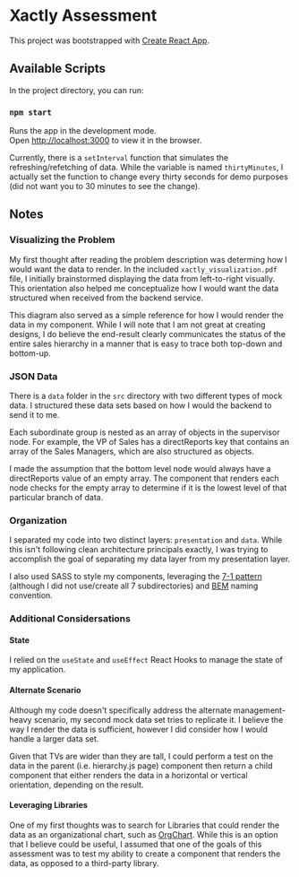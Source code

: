 
# Xactly Assessment

This project was bootstrapped with [Create React App](https://github.com/facebook/create-react-app).

## Available Scripts

In the project directory, you can run:

### `npm start`

Runs the app in the development mode.\
Open [http://localhost:3000](http://localhost:3000) to view it in the browser.

Currently, there is a `setInterval` function that simulates the refreshing/refetching of data. While the variable is named `thirtyMinutes`, I actually set the function to change every thirty seconds for demo purposes (did not want you to 30 minutes to see the change).

## Notes

### Visualizing the Problem

My first thought after reading the problem description was determing how I would want the data to render. 
In the included `xactly_visualization.pdf` file, I initially brainstormed displaying the data from left-to-right visually.
This orientation also helped me conceptualize how I would want the data structured when received from the backend service.

This diagram also served as a simple reference for how I would render the data in my component. 
While I will note that I am not great at creating designs, I do believe the end-result clearly communicates the status of the entire sales hierarchy in a manner that is easy to trace both top-down and bottom-up.


### JSON Data

There is a `data` folder in the `src` directory with two different types of mock data. I structured these data sets based on how I would the backend to send it to me. 

Each subordinate group is nested as an array of objects in the supervisor node.
For example, the VP of Sales has a directReports key that contains an array of the Sales Managers, which are also structured as objects.

I made the assumption that the bottom level node would always have a directReports value of an empty array. The component that renders each node checks for the empty array to determine if it is the lowest level of that particular branch of data.

### Organization

I separated my code into two distinct layers: `presentation` and `data`. While this isn't following clean architecture principals exactly, I was trying to accomplish the goal of separating my data layer from my presentation layer.

I also used SASS to style my components, leveraging the [7-1 pattern](https://www.learnhowtoprogram.com/user-interfaces/building-layouts-preprocessors/7-1-sass-architecture) (although I did not use/create all 7 subdirectories) and [BEM](http://getbem.com/) naming convention.

### Additional Considersations

#### State

I relied on the `useState` and `useEffect` React Hooks to manage the state of my application. 

#### Alternate Scenario

Although my code doesn't specifically address the alternate management-heavy scenario, my second mock data set tries to replicate it. 
I believe the way I render the data is sufficient, however I did consider how I would handle a larger data set.

Given that TVs are wider than they are tall, I could perform a test on the data in the parent (i.e. hierarchy.js page) component then return a child component that either renders the data in a horizontal or vertical orientation, depending on the result.

#### Leveraging Libraries

One of my first thoughts was to search for Libraries that could render the data as an organizational chart, such as [OrgChart](https://www.npmjs.com/package/orgchart).
While this is an option that I believe could be useful, I assumed that one of the goals of this assessment was to test my ability to create a component that renders the data, as opposed to a third-party library.
